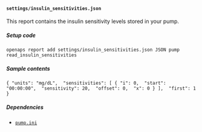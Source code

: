 #### `settings/insulin_sensitivities.json`
This report contains the insulin sensitivity levels stored in your pump.
##### Setup code
`openaps report add settings/insulin_sensitivities.json JSON pump read_insulin_sensitivities`
##### Sample contents
`{
  "units": "mg/dL", 
  "sensitivities": [
    {
      "i": 0, 
      "start": "00:00:00", 
      "sensitivity": 20, 
      "offset": 0, 
      "x": 0
    }
  ], 
  "first": 1
}`
##### Dependencies
* [`pump.ini`](openaps-device-pump.md)
